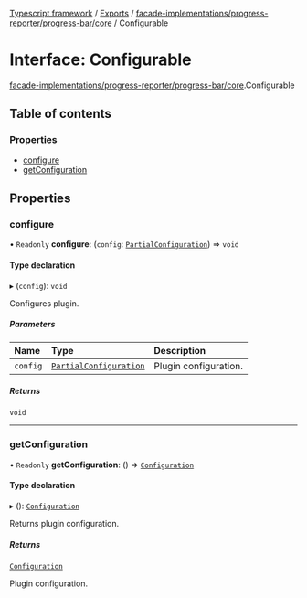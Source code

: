 [Typescript framework](../index.md) / [Exports](../modules.md) / [facade-implementations/progress-reporter/progress-bar/core](../modules/facade_implementations_progress_reporter_progress_bar_core.md) / Configurable

# Interface: Configurable

[facade-implementations/progress-reporter/progress-bar/core](../modules/facade_implementations_progress_reporter_progress_bar_core.md).Configurable

## Table of contents

### Properties

- [configure](facade_implementations_progress_reporter_progress_bar_core.Configurable.md#configure)
- [getConfiguration](facade_implementations_progress_reporter_progress_bar_core.Configurable.md#getconfiguration)

## Properties

### configure

• `Readonly` **configure**: (`config`: [`PartialConfiguration`](facade_implementations_progress_reporter_progress_bar_core.PartialConfiguration.md)) => `void`

#### Type declaration

▸ (`config`): `void`

Configures plugin.

##### Parameters

| Name | Type | Description |
| :------ | :------ | :------ |
| `config` | [`PartialConfiguration`](facade_implementations_progress_reporter_progress_bar_core.PartialConfiguration.md) | Plugin configuration. |

##### Returns

`void`

___

### getConfiguration

• `Readonly` **getConfiguration**: () => [`Configuration`](facade_implementations_progress_reporter_progress_bar_core.Configuration.md)

#### Type declaration

▸ (): [`Configuration`](facade_implementations_progress_reporter_progress_bar_core.Configuration.md)

Returns plugin configuration.

##### Returns

[`Configuration`](facade_implementations_progress_reporter_progress_bar_core.Configuration.md)

Plugin configuration.

